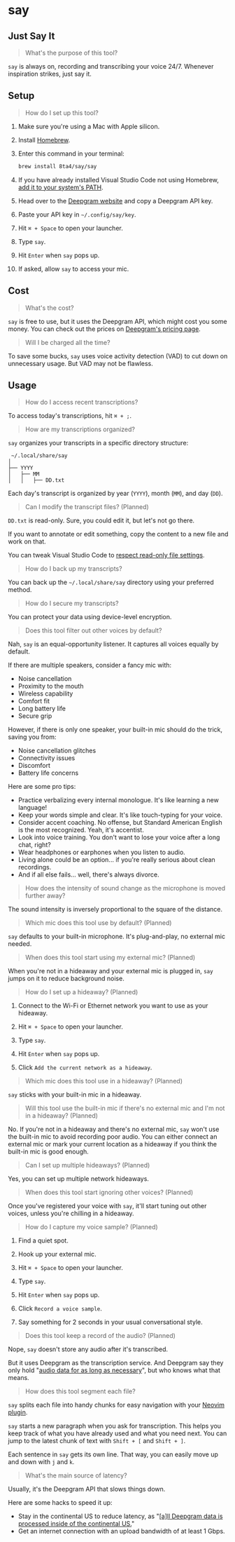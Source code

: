 # say

## Just Say It

> What's the purpose of this tool?

`say` is always on, recording and transcribing your voice 24/7. Whenever inspiration strikes, just say it.

## Setup

> How do I set up this tool?

1. Make sure you're using a Mac with Apple silicon.

1. Install [Homebrew](https://brew.sh/#install).

1. Enter this command in your terminal:

   ```sh
   brew install 8ta4/say/say
   ```

1. If you have already installed Visual Studio Code not using Homebrew, [add it to your system's PATH](https://code.visualstudio.com/docs/setup/mac#_launching-from-the-command-line).

1. Head over to the [Deepgram website](https://deepgram.com/) and copy a Deepgram API key.

1. Paste your API key in `~/.config/say/key`.

1. Hit `⌘ + Space` to open your launcher.

1. Type `say`.

1. Hit `Enter` when `say` pops up.

1. If asked, allow `say` to access your mic.

## Cost

> What's the cost?

`say` is free to use, but it uses the Deepgram API, which might cost you some money. You can check out the prices on [Deepgram's pricing page](https://deepgram.com/pricing).

> Will I be charged all the time?

To save some bucks, `say` uses voice activity detection (VAD) to cut down on unnecessary usage. But VAD may not be flawless.

## Usage

> How do I access recent transcriptions?

To access today's transcriptions, hit `⌘ + ;`.

> How are my transcriptions organized?

`say` organizes your transcripts in a specific directory structure:

```
 ~/.local/share/say
│
├── YYYY
│   ├── MM
│   │   ├── DD.txt
```

Each day's transcript is organized by year (`YYYY`), month (`MM`), and day (`DD`).

> Can I modify the transcript files? (Planned)

`DD.txt` is read-only. Sure, you could edit it, but let's not go there.

If you want to annotate or edit something, copy the content to a new file and work on that.

You can tweak Visual Studio Code to [respect read-only file settings](https://code.visualstudio.com/docs/getstarted/settings#:~:text=//%20Marks%20files%20as%20read%2Donly%20when%20their%20file%20permissions%20indicate%20as%20such.%20This%20can%20be%20overridden%20via%20%60files.readonlyInclude%60%20and%20%60files.readonlyExclude%60%20settings.%0A%20%20%22files.readonlyFromPermissions%22%3A%20false%2C).

> How do I back up my transcripts?

You can back up the `~/.local/share/say` directory using your preferred method.

> How do I secure my transcripts?

You can protect your data using device-level encryption.

> Does this tool filter out other voices by default?

Nah, `say` is an equal-opportunity listener. It captures all voices equally by default.

If there are multiple speakers, consider a fancy mic with:

- Noise cancellation
- Proximity to the mouth
- Wireless capability
- Comfort fit
- Long battery life
- Secure grip

However, if there is only one speaker, your built-in mic should do the trick, saving you from:

- Noise cancellation glitches
- Connectivity issues
- Discomfort
- Battery life concerns

Here are some pro tips:

- Practice verbalizing every internal monologue. It's like learning a new language!
- Keep your words simple and clear. It's like touch-typing for your voice.
- Consider accent coaching. No offense, but Standard American English is the most recognized. Yeah, it's accentist.
- Look into voice training. You don't want to lose your voice after a long chat, right?
- Wear headphones or earphones when you listen to audio.
- Living alone could be an option... if you're really serious about clean recordings.
- And if all else fails... well, there's always divorce.

> How does the intensity of sound change as the microphone is moved further away?

The sound intensity is inversely proportional to the square of the distance.

> Which mic does this tool use by default? (Planned)

`say` defaults to your built-in microphone. It's plug-and-play, no external mic needed.

> When does this tool start using my external mic? (Planned)

When you're not in a hideaway and your external mic is plugged in, `say` jumps on it to reduce background noise.

> How do I set up a hideaway? (Planned)

1. Connect to the Wi-Fi or Ethernet network you want to use as your hideaway.

1. Hit `⌘ + Space` to open your launcher.

1. Type `say`.

1. Hit `Enter` when `say` pops up.

1. Click `Add the current network as a hideaway`.

> Which mic does this tool use in a hideaway? (Planned)

`say` sticks with your built-in mic in a hideaway.

> Will this tool use the built-in mic if there's no external mic and I'm not in a hideaway? (Planned)

No. If you're not in a hideaway and there's no external mic, `say` won't use the built-in mic to avoid recording poor audio. You can either connect an external mic or mark your current location as a hideaway if you think the built-in mic is good enough.

> Can I set up multiple hideaways? (Planned)

Yes, you can set up multiple network hideaways.

> When does this tool start ignoring other voices? (Planned)

Once you've registered your voice with `say`, it'll start tuning out other voices, unless you're chilling in a hideaway.

> How do I capture my voice sample? (Planned)

1. Find a quiet spot.

1. Hook up your external mic.

1. Hit `⌘ + Space` to open your launcher.

1. Type `say`.

1. Hit `Enter` when `say` pops up.

1. Click `Record a voice sample`.

1. Say something for 2 seconds in your usual conversational style.

> Does this tool keep a record of the audio? (Planned)

Nope, `say` doesn't store any audio after it's transcribed.

But it uses Deepgram as the transcription service. And Deepgram say they only hold "[audio data for as long as necessary](https://help.deepgram.com/hc/en-us/articles/6126293557399-Data-Security-Privacy-FAQ#:~:text=Deepgram%20holds%20audio%20data%20for%20as%20long%20as%20necessary)", but who knows what that means.

> How does this tool segment each file?

`say` splits each file into handy chunks for easy navigation with your [Neovim plugin](https://github.com/vscode-neovim/vscode-neovim/blob/79beb2c83aaec45e87fcb543b78d8b3a7e8ff9e1/README.md#neovim-configuration).

`say` starts a new paragraph when you ask for transcription. This helps you keep track of what you have already used and what you need next. You can jump to the latest chunk of text with `Shift + [` and `Shift + ]`.

Each sentence in `say` gets its own line. That way, you can easily move up and down with `j` and `k`.

> What's the main source of latency?

Usually, it's the Deepgram API that slows things down.

Here are some hacks to speed it up:

- Stay in the continental US to reduce latency, as "[[a]ll Deepgram data is processed inside of the continental US.](https://help.deepgram.com/hc/en-us/articles/6126293557399-Data-Security-Privacy-FAQ#:~:text=all%20deepgram%20data%20is%20processed%20inside%20of%20the%20continental%20us.)"
- Get an internet connection with an upload bandwidth of at least 1 Gbps.
